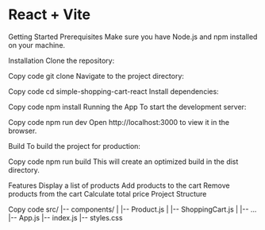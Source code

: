 # React + Vite

Getting Started
Prerequisites
Make sure you have Node.js and npm installed on your machine.

Installation
Clone the repository:

Copy code
git clone <repository-url>
Navigate to the project directory:

Copy code
cd simple-shopping-cart-react
Install dependencies:

Copy code
npm install
Running the App
To start the development server:

Copy code
npm run dev
Open http://localhost:3000 to view it in the browser.

Build
To build the project for production:

Copy code
npm run build
This will create an optimized build in the dist directory.

Features
Display a list of products
Add products to the cart
Remove products from the cart
Calculate total price
Project Structure

Copy code
src/
|-- components/
| |-- Product.js
| |-- ShoppingCart.js
| |-- ...
|-- App.js
|-- index.js
|-- styles.css
